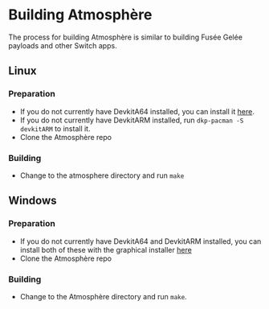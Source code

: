 # Building Atmosphère

The process for building Atmosphère is similar to building Fusée Gelée payloads and other Switch apps.

## Linux

### Preparation
+ If you do not currently have DevkitA64 installed, you can install it [here](https://github.com/devkitPro/pacman/releases/tag/devkitpro-pacman-1.0.1).
+ If you do not currently have DevkitARM installed, run `dkp-pacman -S devkitARM` to install it.
+ Clone the Atmosphère repo

### Building
+ Change to the atmosphere directory and run `make`

## Windows

### Preparation
+ If you do not currently have DevkitA64 and DevkitARM installed, you can install both of these with the graphical installer [here](https://github.com/devkitPro/installer/releases)
+ Clone the Atmosphère repo

### Building
+ Change to the Atmosphère directory and run `make`.
